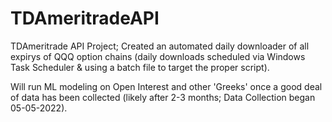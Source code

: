 # TDAmeritradeAPI
TDAmeritrade API Project; Created an automated daily downloader of all expirys of QQQ option chains (daily downloads scheduled via Windows Task Scheduler & using a batch file to target the proper script).

Will run ML modeling on Open Interest and other 'Greeks' once a good deal of data has been collected (likely after 2-3 months; Data Collection began 05-05-2022).
